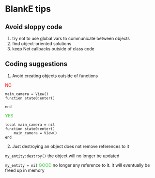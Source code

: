 # BlankE tips
## Avoid sloppy code

1. try not to use global vars to communicate between objects
2. find object-oriented solutions
3. keep Net callbacks outside of class code

## Coding suggestions

1. Avoid creating objects outside of functions

<font color="red">NO</font>
```
main_camera = View()
function state0:enter()

end
```

<font color="limegreen">YES</font>
```
local main_camera = nil
function state0:enter()
    main_camera = View()
end
```

2. Just destroying an object does not remove references to it

`my_entity:destroy()` the object will no longer be updated

`my_entity = nil` <font color="limegreen">GOOD</font> no longer any reference to it. It will eventually be freed up in memory
